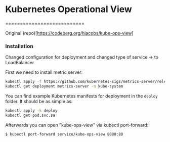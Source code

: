 # Kubernetes Operational View
===========================

Original (repo)[https://codeberg.org/hjacobs/kube-ops-view]

### Installation

Changed configuration for deployment and changed type of service -> to LoadBalancer

First we need to install metric server:

```bash
kubectl apply -f https://github.com/kubernetes-sigs/metrics-server/releases/latest/download/components.yaml
kubectl get deployment metrics-server -n kube-system
```

You can find example Kubernetes manifests for deployment in the `deploy`
folder. It should be as simple as:

```bash
kubectl apply -k deploy 
kubectl get pod,svc,sa
```

Afterwards you can open \"kube-ops-view\" via kubectl port-forward:

``` {.sourceCode .bash}
$ kubectl port-forward service/kube-ops-view 8080:80
```

